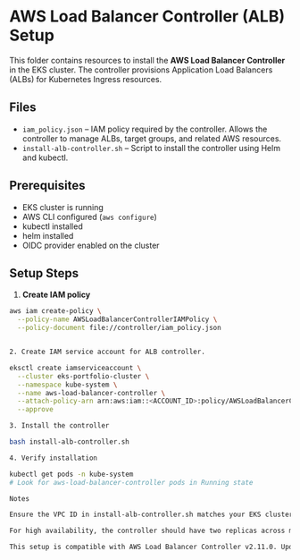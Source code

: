 # AWS Load Balancer Controller (ALB) Setup

This folder contains resources to install the **AWS Load Balancer Controller** in the EKS cluster. The controller provisions Application Load Balancers (ALBs) for Kubernetes Ingress resources.

## Files

- `iam_policy.json` – IAM policy required by the controller. Allows the controller to manage ALBs, target groups, and related AWS resources.
- `install-alb-controller.sh` – Script to install the controller using Helm and kubectl.

## Prerequisites

- EKS cluster is running
- AWS CLI configured (`aws configure`)
- kubectl installed
- helm installed
- OIDC provider enabled on the cluster

## Setup Steps

1. **Create IAM policy**
```bash
aws iam create-policy \
  --policy-name AWSLoadBalancerControllerIAMPolicy \
  --policy-document file://controller/iam_policy.json


2. Create IAM service account for ALB controller.

eksctl create iamserviceaccount \
  --cluster eks-portfolio-cluster \
  --namespace kube-system \
  --name aws-load-balancer-controller \
  --attach-policy-arn arn:aws:iam::<ACCOUNT_ID>:policy/AWSLoadBalancerControllerIAMPolicy \
  --approve

3. Install the controller

bash install-alb-controller.sh

4. Verify installation

kubectl get pods -n kube-system
# Look for aws-load-balancer-controller pods in Running state

Notes

Ensure the VPC ID in install-alb-controller.sh matches your EKS cluster VPC.

For high availability, the controller should have two replicas across multiple Availability Zones.

This setup is compatible with AWS Load Balancer Controller v2.11.0. Update the IAM policy and Helm chart if using a different version.